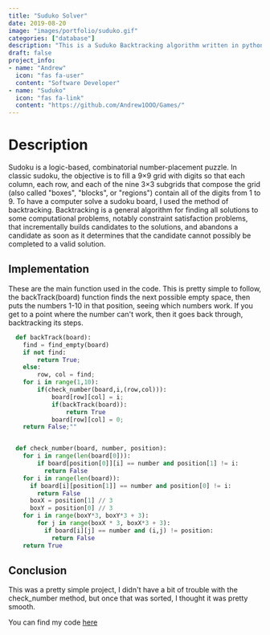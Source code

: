 ```yaml
---
title: "Suduko Solver"
date: 2019-08-20
image: "images/portfolio/suduko.gif"
categories: ["database"]
description: "This is a Suduko Backtracking algorithm written in python."
draft: false
project_info:
- name: "Andrew"
  icon: "fas fa-user"
  content: "Software Developer"
- name: "Suduko"
  icon: "fas fa-link"
  content: "https://github.com/Andrew1OOO/Games/"
---
```


# Description

  Sudoku is a logic-based, combinatorial number-placement puzzle. In classic sudoku, the objective is to fill a 9×9 grid with digits so that each column, each row, and each of the nine 3×3 subgrids that compose the grid (also called "boxes", "blocks", or "regions") contain all of the digits from 1 to 9. To have a computer solve a sudoku board, I used the method of backtracking. Backtracking is a general algorithm for finding all solutions to some computational problems, notably constraint satisfaction problems, that incrementally builds candidates to the solutions, and abandons a candidate as soon as it determines that the candidate cannot possibly be completed to a valid solution. 

## Implementation
  These are the main function used in the code. This is pretty simple to follow, the backTrack(board) function finds the next possible empty space, then puts the numbers 1-10 in that position, seeing which numbers work. If you get to a point where the number can't work, then it goes back through, backtracking its steps. 
  ```python
    def backTrack(board):
      find = find_empty(board)
      if not find:
          return True;
      else:
          row, col = find;
      for i in range(1,10):
          if(check_number(board,i,(row,col))):
              board[row][col] = i;
              if(backTrack(board)):
                  return True
              board[row][col] = 0;
      return False;""


    def check_number(board, number, position):
      for i in range(len(board[0])):
          if board[position[0]][i] == number and position[1] != i:
            return False
      for i in range(len(board)):
        if board[i][position[1]] == number and position[0] != i:
          return False
        boxX = position[1] // 3
        boxY = position[0] // 3
      for i in range(boxY*3, boxY*3 + 3):
          for j in range(boxX * 3, boxX*3 + 3):
            if board[i][j] == number and (i,j) != position:
              return False
      return True

  ```
## Conclusion
  This was a pretty simple project, I didn't have a bit of trouble with the check_number method, but once that was sorted, I thought it was pretty smooth.

You can find my code [here](https://github.com/Andrew1OOO/Andrew-Projects/blob/master/TicTacToe.Java)
